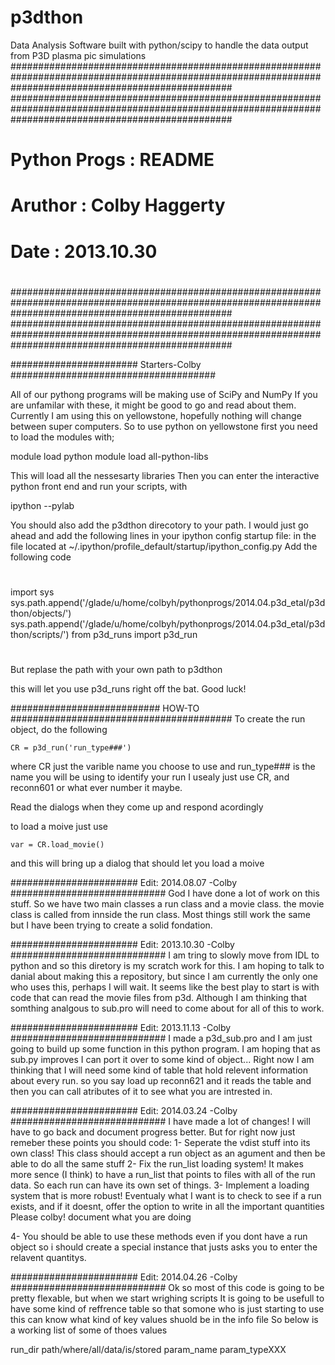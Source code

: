p3dthon
=======

Data Analysis Software built with python/scipy to handle the data output from P3D plasma pic simulations 
########################################################################################################################################################
########################################################################################################################################################
#                                                                                                                                                      #
#                                                 Python Progs :  README                                                                               # 
#                                                 Aruthor      :  Colby Haggerty                                                                       #                     
#                                                 Date         :  2013.10.30                                                                           #
#                                                                                                                                                      #
########################################################################################################################################################
########################################################################################################################################################

####################### Starters-Colby #####################################

All of our pythong programs will be making use of SciPy and NumPy
If you are unfamilar with these, it might be good to go and read 
about them. Currently I am using this on yellowstone, hopefully 
nothing will change between super computers. So to use python on
yellowstone first you need to load the modules with;

module load python
module load all-python-libs

This will load all the nessesarty libraries
Then you can enter the interactive python front end
and run your scripts, with

ipython --pylab

You should also add the p3dthon direcotory to your path. I would just go ahead and add the following lines 
in your ipython config startup file:
in the file located at
    ~/.ipython/profile_default/startup/ipython_config.py 
Add the following code
#
import sys
sys.path.append('/glade/u/home/colbyh/pythonprogs/2014.04.p3d_etal/p3dthon/objects/')
sys.path.append('/glade/u/home/colbyh/pythonprogs/2014.04.p3d_etal/p3dthon/scripts/')
from p3d_runs import p3d_run
#
But replase the path with your own path to p3dthon

this will let you use p3d_runs right off the bat.
Good luck!

########################### HOW-TO ########################################
To create the run object, do the following

    CR = p3d_run('run_type###')

where CR just the varible name you choose to use
and run_type### is the name you will be using to identify your run
I usealy just use CR, and reconn601 or what ever number it maybe.

Read the dialogs when they come up and respond acordingly

to load a moive just use

    var = CR.load_movie()

and this will bring up a dialog that should let you load a moive



####################### Edit: 2014.08.07 -Colby ############################
God I have done a lot of work on this stuff. So we have two main classes a run class
and a movie class. the movie class is called from innside the run class.
Most things still work the same but I have been trying to create a solid fondation.

####################### Edit: 2013.10.30 -Colby ############################
I am tring to slowly move from IDL to python and so this diretory is my scratch work for this.
I am hoping to talk to danial about making this a repository, but since I am currently the only
one who uses this, perhaps I will wait. It seems like the best play to start is with code
that can read the movie files from p3d. Although I am thinking that somthing analgous to
sub.pro will need to come about for all of this to work. 

####################### Edit: 2013.11.13 -Colby ############################
I made a p3d_sub.pro and I am just going to build up some function in this python program.
I am hoping that as sub.py improves I can port it over to some kind of object...
Right now I am thinking that I will need some kind of table that hold relevent information
about every run. so you say load up reconn621 and it reads the table and then you can call
atributes of it to see what you are intrested in.

####################### Edit: 2014.03.24 -Colby ############################
I have made a lot of changes! I will have to go back and document progress better.
But for right now just remeber these points you should code:
1- Seperate the vdist stuff into its own class!
    This class should accept a run object as an agument and then be able to do all the same stuff
2- Fix the run_list loading system!
    It makes more sence (I think) to have a run_list that points to files with all of the run data.
    So each run can have its own set of things.
3- Implement a loading system that is more robust!
    Eventualy what I want is to check to see if a run exists, and if it doesnt, offer the option
    to write in all the important quantities
Please colby! document what you are doing

4- You should be able to use these methods even if you dont have a run object so i should create a special instance
    that justs asks you to enter the relavent quantitys.

####################### Edit: 2014.04.26 -Colby ############################
Ok so most of this code is going to be pretty flexable, but when we start wrighing scripts
It is going to be usefull to have some kind of reffrence table so that somone who is
just starting to use this can know what kind of key values shuold be in the info file
So below is a working list of some of thoes values

run_dir path/where/all/data/is/stored
param_name param_typeXXX
